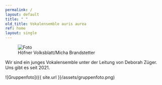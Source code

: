 ```yaml
---
permalink: /
layout: default
title: " "
old_title: Vokalensemble auris aurea
ref: home
layout: single
---
```



<figure>
    <img src="{{ site.url }}/assets/etlavie/etlavie-foto.JPG" alt="Foto" style="display:block; margin-left:auto; margin-right:auto">
    <figcaption>Höfner Volksblatt/Micha Brandstetter</figcaption>
</figure>


Wir sind ein junges Vokalensemble unter der Leitung von Deborah Züger. Uns gibt es seit 2021.


![Gruppenfoto]({{ site.url }}/assets/gruppenfoto.png)